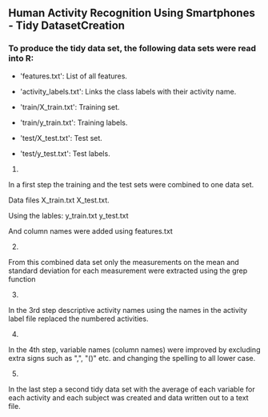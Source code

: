 
Human Activity Recognition Using Smartphones - Tidy DatasetCreation
------------------------------------------------------------------------


### To produce the tidy data set, the following data sets were read into R:


- 'features.txt': List of all features.

- 'activity_labels.txt': Links the class labels with their activity name.

- 'train/X_train.txt': Training set.

- 'train/y_train.txt': Training labels.

- 'test/X_test.txt': Test set.

- 'test/y_test.txt': Test labels.



1) 
In a first step the training and the test sets were combined to one data set.

Data files
X_train.txt
X_test.txt.

Using the lables:
y_train.txt
y_test.txt

And column names were added using features.txt

2) 
From this combined data set only the measurements 
on the mean and standard deviation for each measurement were extracted
using the grep function



3)
In the 3rd step descriptive activity names using the names in the activity label file replaced
the numbered activities.



4)
In the 4th step, variable names (column names) were improved
by excluding extra signs such as ",", "()" etc. and changing the
spelling to all lower case.



5)
In the last step a second tidy data set with the average of each variable 
for each activity and each subject was created
and data written out to a text file.

